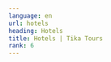 ```yaml
---
language: en
url: hotels
heading: Hotels
title: Hotels | Tika Tours
rank: 6
---
```

<div class="row content-row"><!-- 905 (0)-->

</div>
